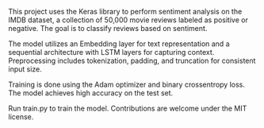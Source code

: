 This project uses the Keras library to perform sentiment analysis on the IMDB dataset, a collection of 50,000 movie reviews labeled as positive or negative. The goal is to classify reviews based on sentiment.

The model utilizes an Embedding layer for text representation and a sequential architecture with LSTM layers for capturing context. Preprocessing includes tokenization, padding, and truncation for consistent input size.

Training is done using the Adam optimizer and binary crossentropy loss. The model achieves high accuracy on the test set.

Run train.py to train the model. Contributions are welcome under the MIT license.
